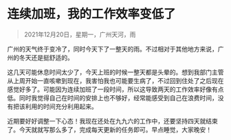 # 连续加班，我的工作效率变低了

> 2021年12月20日，星期一，广州天河，雨

广州的天气终于变冷了，同时今天下了一整天的雨。不过相对于其他地方来说，广州的冬天还是挺舒适的。

这几天可能休息时间太少了，今天上班的时候一整天都是头晕的。想到我部门主管从上周开始一直咳嗽到现在，我害怕我也可能要生病了，不过回到住处了之后现在感觉好多了。可能因为连续加班了一段时间，所以这导致两天的工作效率好像有点低。同时我觉得自己在时间的安排上也不够好，经常能感受到自己在浪费时间，没有把该利用的时间充分利用起来。

近期要好好调整一下心态！我现在还处在九九六的工作中，还要坚持四天就结束了。今天就就写那么多了，完成每天更新的任务即可。早点睡觉，大家晚安！
